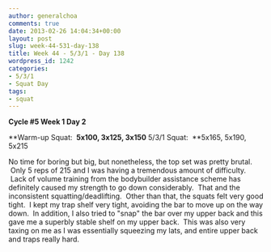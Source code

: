 ```yaml
---
author: generalchoa
comments: true
date: 2013-02-26 14:04:34+00:00
layout: post
slug: week-44-531-day-138
title: Week 44 - 5/3/1 - Day 138
wordpress_id: 1242
categories:
- 5/3/1
- Squat Day
tags:
- squat
---
```


**Cycle #5
Week 1 Day 2**

**Warm-up Squat:  **5x100, 3x125, 3x150**
5/3/1 Squat:  **5x165, 5x190, 5x215

No time for boring but big, but nonetheless, the top set was pretty brutal.  Only 5 reps of 215 and I was having a tremendous amount of difficulty.  Lack of volume training from the bodybuilder assistance scheme has definitely caused my strength to go down considerably.  That and the inconsistent squatting/deadlifting.  Other than that, the squats felt very good tight.  I kept my trap shelf very tight, avoiding the bar to move up on the way down.  In addition, I also tried to "snap" the bar over my upper back and this gave me a superbly stable shelf on my upper back.  This was also very taxing on me as I was essentially squeezing my lats, and entire upper back and traps really hard.
